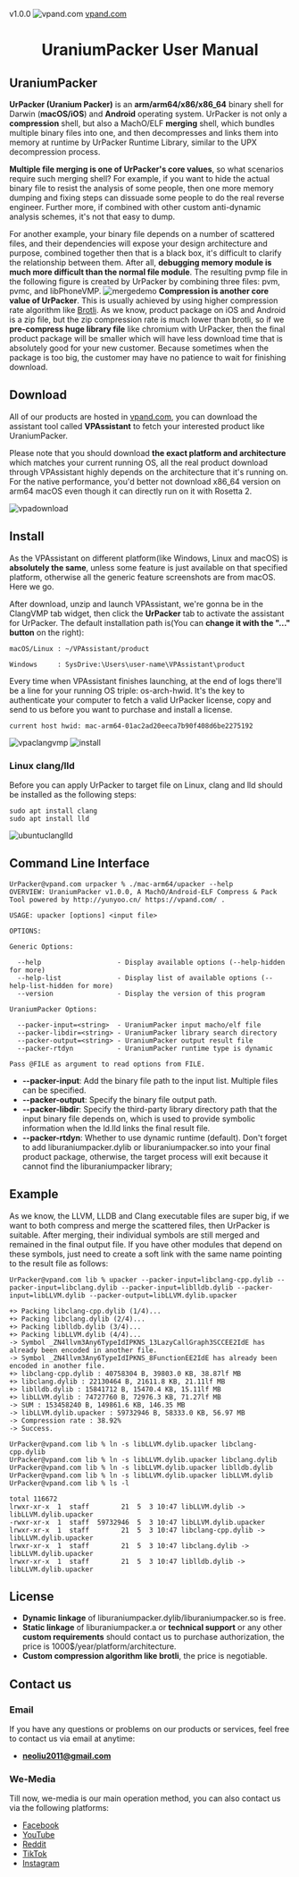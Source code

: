 v1.0.0
![vpand.com](https://raw.githubusercontent.com/vpand/imgres/main/vpand.png)
[vpand.com](https://vpand.com/)
#
# <p style="text-align:center;">UraniumPacker User Manual</p>
## UraniumPacker
**UrPacker (Uranium Packer)** is an **arm/arm64/x86/x86_64** binary shell for Darwin (**macOS/iOS**) and **Android** operating system. UrPacker is not only a **compression** shell, but also a MachO/ELF **merging** shell, which bundles multiple binary files into one, and then decompresses and links them into memory at runtime by UrPacker Runtime Library, similar to the UPX decompression process.

**Multiple file merging is one of UrPacker's core values**, so what scenarios require such merging shell? For example, if you want to hide the actual binary file to resist the analysis of some people, then one more memory dumping and fixing steps can dissuade some people to do the real reverse engineer. Further more, if combined with other custom anti-dynamic analysis schemes, it's not that easy to dump.

For another example, your binary file depends on a number of scattered files, and their dependencies will expose your design architecture and purpose, combined together then that is a black box, it's difficult to clarify the relationship between them. After all, **debugging memory module is much more difficult than the normal file module**. The resulting pvmp file in the following figure is created by UrPacker by combining three files: pvm, pvmc, and libPhoneVMP.
![mergedemo](https://raw.githubusercontent.com/vpand/imgres/main/urpacker/mergedemo-1.svg)
**Compression is another core value of UrPacker**. This is usually achieved by using higher compression rate algorithm like [Brotli](https://en.wikipedia.org/wiki/Brotli). As we know, product package on iOS and Android is a zip file, but the zip compression rate is much lower than brotli, so if we **pre-compress huge library file** like chromium with UrPacker, then the final product package will be smaller which will have less download time that is absolutely good for your new customer. Because sometimes when the package is too big, the customer may have no patience to wait for finishing download.
## Download
All of our products are hosted in [vpand.com](https://vpand.com/), you can download the assistant tool called **VPAssistant** to fetch your interested product like UraniumPacker.

Please note that you should download **the exact platform and architecture** which matches your current running OS, all the real product download through VPAssistant highly depends on the architecture that it's running on. For the native performance, you'd better not download x86_64 version on arm64 macOS even though it can directly run on it with Rosetta 2.

![vpadownload](https://raw.githubusercontent.com/vpand/imgres/main/vpadownload.jpg)
## Install
As the VPAssistant on different platform(like Windows, Linux and macOS) is **absolutely the same**, unless some feature is just available on that specified platform, otherwise all the generic feature screenshots are from macOS. Here we go.

After download, unzip and launch VPAssistant, we're gonna be in the ClangVMP tab widget, then click the **UrPacker** tab to activate the assistant for UrPacker. The default installation path is(You can **change it with the "..." button** on the right):
```
macOS/Linux : ~/VPAssistant/product

Windows     : SysDrive:\Users\user-name\VPAssistant\product
```
Every time when VPAssistant finishes launching, at the end of logs there'll be a line for your running OS triple: os-arch-hwid. It's the key to authenticate your computer to fetch a valid UrPacker license, copy and send to us before you want to purchase and install a license.
```
current host hwid: mac-arm64-01ac2ad20eeca7b90f408d6be2275192
```
![vpaclangvmp](https://raw.githubusercontent.com/vpand/imgres/main/ultimatevmp/vpaclangvmp.jpg)
![install](https://raw.githubusercontent.com/vpand/imgres/main/urpacker/install.png)
### Linux clang/lld
Before you can apply UrPacker to target file on Linux, clang and lld should be installed as the following steps:
```shell
sudo apt install clang
sudo apt install lld
```
![ubuntuclanglld](https://raw.githubusercontent.com/vpand/imgres/main/ubuntuclanglld.png)
## Command Line Interface
```shell
UrPacker@vpand.com urpacker % ./mac-arm64/upacker --help
OVERVIEW: UraniumPacker v1.0.0, A MachO/Android-ELF Compress & Pack Tool powered by http://yunyoo.cn/ https://vpand.com/ .

USAGE: upacker [options] <input file>

OPTIONS:

Generic Options:

  --help                   - Display available options (--help-hidden for more)
  --help-list              - Display list of available options (--help-list-hidden for more)
  --version                - Display the version of this program

UraniumPacker Options:

  --packer-input=<string>  - UraniumPacker input macho/elf file
  --packer-libdir=<string> - UraniumPacker library search directory
  --packer-output=<string> - UraniumPacker output result file
  --packer-rtdyn           - UraniumPacker runtime type is dynamic

Pass @FILE as argument to read options from FILE.
```
 * **--packer-input**: Add the binary file path to the input list. Multiple files can be specified. 
 * **--packer-output**: Specify the binary file output path. 
 * **--packer-libdir**: Specify the third-party library directory path that the input binary file depends on, which is used to provide symbolic information when the ld.lld links the final result file.
 * **--packer-rtdyn**: Whether to use dynamic runtime (default). Don't forget to add liburaniumpacker.dylib or liburaniumpacker.so into your final product package, otherwise, the target process will exit because it cannot find the liburaniumpacker library;
## Example
As we know, the LLVM, LLDB and Clang executable files are super big, if we want to both compress and merge the scattered files, then UrPacker is suitable. After merging, their individual symbols are still merged and remained in the final output file. If you have other modules that depend on these symbols, just need to create a soft link with the same name pointing to the result file as follows:
```shell
UrPacker@vpand.com lib % upacker --packer-input=libclang-cpp.dylib --packer-input=libclang.dylib --packer-input=liblldb.dylib --packer-input=libLLVM.dylib --packer-output=libLLVM.dylib.upacker

+> Packing libclang-cpp.dylib (1/4)...
+> Packing libclang.dylib (2/4)...
+> Packing liblldb.dylib (3/4)...
+> Packing libLLVM.dylib (4/4)...
-> Symbol _ZN4llvm3Any6TypeIdIPKNS_13LazyCallGraph3SCCEE2IdE has already been encoded in another file.
-> Symbol _ZN4llvm3Any6TypeIdIPKNS_8FunctionEE2IdE has already been encoded in another file.
+> libclang-cpp.dylib : 40758304 B, 39803.0 KB, 38.87lf MB 
+> libclang.dylib : 22130464 B, 21611.8 KB, 21.11lf MB 
+> liblldb.dylib : 15841712 B, 15470.4 KB, 15.11lf MB 
+> libLLVM.dylib : 74727760 B, 72976.3 KB, 71.27lf MB 
-> SUM : 153458240 B, 149861.6 KB, 146.35 MB
-> libLLVM.dylib.upacker : 59732946 B, 58333.0 KB, 56.97 MB
-> Compression rate : 38.92%
-> Success.

UrPacker@vpand.com lib % ln -s libLLVM.dylib.upacker libclang-cpp.dylib
UrPacker@vpand.com lib % ln -s libLLVM.dylib.upacker libclang.dylib    
UrPacker@vpand.com lib % ln -s libLLVM.dylib.upacker liblldb.dylib 
UrPacker@vpand.com lib % ln -s libLLVM.dylib.upacker libLLVM.dylib
UrPacker@vpand.com lib % ls -l

total 116672
lrwxr-xr-x  1  staff        21  5  3 10:47 libLLVM.dylib -> libLLVM.dylib.upacker
-rwxr-xr-x  1  staff  59732946  5  3 10:47 libLLVM.dylib.upacker
lrwxr-xr-x  1  staff        21  5  3 10:47 libclang-cpp.dylib -> libLLVM.dylib.upacker
lrwxr-xr-x  1  staff        21  5  3 10:47 libclang.dylib -> libLLVM.dylib.upacker
lrwxr-xr-x  1  staff        21  5  3 10:47 liblldb.dylib -> libLLVM.dylib.upacker
```
## License
 * **Dynamic linkage** of liburaniumpacker.dylib/liburaniumpacker.so is free.
 * **Static linkage** of liburaniumpacker.a or **technical support** or any other **custom requirements** should contact us to purchase authorization, the price is 1000$/year/platform/architecture.
 * **Custom compression algorithm like brotli**, the price is negotiable.
## Contact us
### Email
If you have any questions or problems on our products or services, feel free to contact us via email at anytime: 
 * **neoliu2011@gmail.com**
### We-Media
Till now, we-media is our main operation method, you can also contact us via the following platforms:
 * [Facebook](https://www.facebook.com/people/Jesse-Liu/61555693542797/)
 * [YouTube](https://www.youtube.com/@JesseVPAND/)
 * [Reddit](https://www.reddit.com/user/JesseVPAND/)
 * [TikTok](https://www.tiktok.com/@jessevpand/)
 * [Instagram](https://www.instagram.com/jessevpand/)
